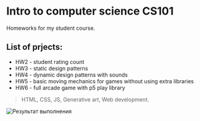 # Intro to computer science CS101
Homeworks for my student course. 

## List of prjects:

- HW2 - student rating count
- HW3 - static design patterns
- HW4 - dynamic design patterns with sounds
- HW5 - basic moving mechanics for games without using extra libraries
- HW6 - full arcade game with p5 play library

> HTML, CSS, JS, Generative art, Web development.  

 ![Результат выполнения](/image/asset.png) 
